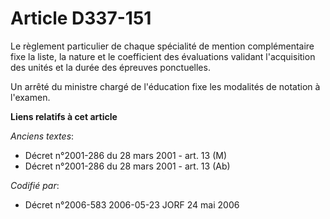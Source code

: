 # Article D337-151

Le règlement particulier de chaque spécialité de mention complémentaire fixe la liste, la nature et le coefficient des
évaluations validant l'acquisition des unités et la durée des épreuves ponctuelles.

Un arrêté du ministre chargé de l'éducation fixe les modalités de notation à l'examen.

**Liens relatifs à cet article**

_Anciens textes_:

  - Décret n°2001-286 du 28 mars 2001 - art. 13 (M)
  - Décret n°2001-286 du 28 mars 2001 - art. 13 (Ab)

_Codifié par_:

  - Décret n°2006-583 2006-05-23 JORF 24 mai 2006
